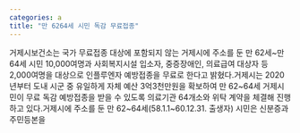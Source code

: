 ```yaml
---
categories: a
title: "만 6264세 시민 독감 무료접종"
---
```

거제시보건소는 국가 무료접종 대상에 포함되지 않는 거제시에 주소를 둔 만 62세~만 64세 시민 10,000여명과 사회복지시설 입소자, 중증장애인, 의료급여 대상자 등 2,000여명을 대상으로 인플루엔자 예방접종을 무료로 한다고 밝혔다.거제시는 2020년부터 도내 시군 중 유일하게 자체 예산 3억3천만원을 확보하여 만 62~64세 거제시민이 무료 독감 예방접종을 받을 수 있도록 의료기관 64개소와 위탁 계약을 체결해 진행하고 있다.거제시에 주소를 둔 만 62~64세(58.1.1~60.12.31. 출생자) 시민은 신분증과 주민등본을